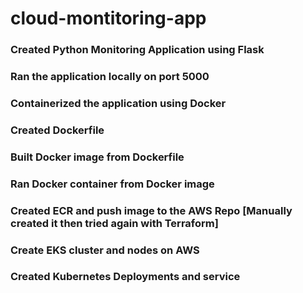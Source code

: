 # cloud-montitoring-app
### Created Python Monitoring Application using Flask
### Ran the application locally on port 5000
### Containerized the application using Docker
### Created Dockerfile
### Built Docker image from Dockerfile
### Ran Docker container from Docker image
### Created ECR and push image to the AWS Repo [Manually created it then tried again with Terraform]
### Create EKS cluster and nodes on AWS
### Created Kubernetes Deployments and service
